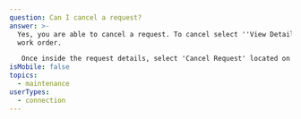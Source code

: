 ```yaml
---
question: Can I cancel a request?
answer: >-
  Yes, you are able to cancel a request. To cancel select ''View Details' on the
  work order. 

   Once inside the request details, select 'Cancel Request' located on the top right.
isMobile: false
topics:
  - maintenance
userTypes:
  - connection
---
```

